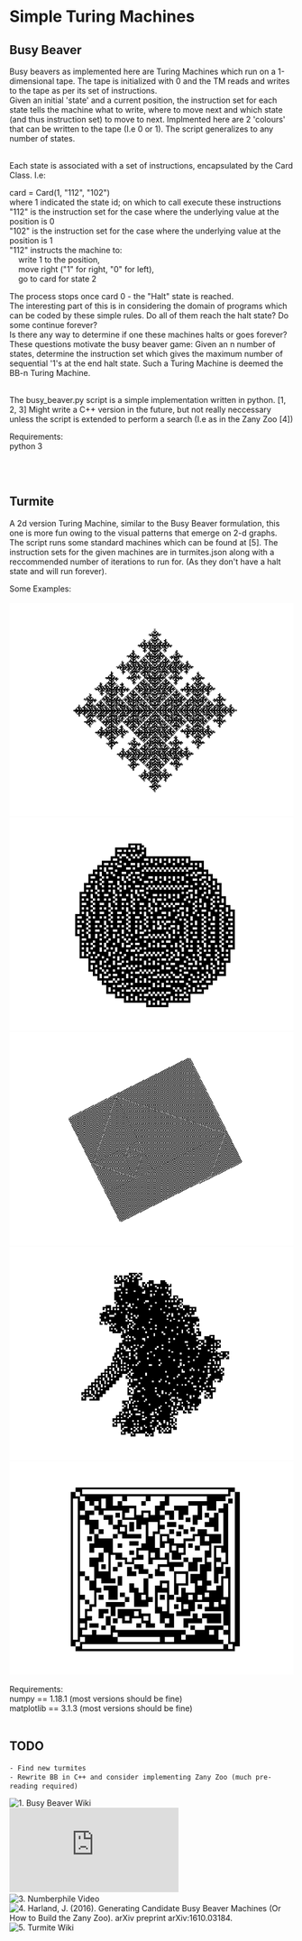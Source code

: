 # Simple Turing Machines

## Busy Beaver
Busy beavers as implemented here are Turing Machines which run on a 1-dimensional tape.
The tape is initialized with 0 and the TM reads and writes to the tape as per its set of instructions.
<br>
Given an initial 'state' and a current position, the instruction set for each state tells the machine 
what to write, where to move next and which state (and thus instruction set) to move to next.
Implmented here are 2 'colours' that can be written to the tape (I.e 0 or 1).
The script generalizes to any number of states.

<br>
Each state is associated with a set of instructions, encapsulated by the Card Class.
I.e:

card = Card(1, "112", "102")  
where 1 indicated the state id; on which to call execute these instructions  
"112" is the instruction set for the case where the underlying value at the position is 0  
"102" is the instruction set for the case where the underlying value at the position is 1  
"112" instructs the machine to:  
&nbsp;&nbsp;&nbsp;	write 1 to the position,   
&nbsp;&nbsp;&nbsp;	move right ("1" for right, "0" for left),  
&nbsp;&nbsp;&nbsp;	go to card for state 2  

The process stops once card 0 - the "Halt" state is reached.   
The interesting part of this is in considering the domain of programs which can be coded 
by these simple rules. Do all of them reach the halt state? Do some continue forever?  
Is there any way to determine if one these machines halts or goes forever?
<br>
These questions motivate the busy beaver game:
Given an n number of states, determine the instruction set which gives the maximum number of sequential '1's at the end halt state.
Such a Turing Machine is deemed the BB-n  Turing Machine.
<br><br>

The busy_beaver.py script is a simple implementation written in python. [1, 2, 3]
Might write a C++ version in the future, but not really neccessary unless the script
is extended to perform a search (I.e as in the Zany Zoo [4])

Requirements:  
python 3 

<br><br>

## Turmite
A 2d version Turing Machine, similar to the Busy Beaver formulation, this one is more fun owing to the visual patterns that emerge on 2-d graphs. 
The script runs some standard machines which can be found at [5].
The instruction sets for the given machines are in turmites.json along with a reccommended number of iterations to run for. (As they don't have a halt state and will run forever).

Some Examples:  
<br>
![snowflake](/examples/snowflake.png)
![spiral](/examples/spiral.png)
![fractal](/examples/fractal.png)
![highway](/examples/highway.png)
![barcode](/examples/barcode.png)


Requirements:  
numpy == 1.18.1 (most versions should be fine)  
matplotlib == 3.1.3 (most versions should be fine)  
<br>

## TODO
	- Find new turmites  
	- Rewrite BB in C++ and consider implementing Zany Zoo (much pre-reading required)  



![1. Busy Beaver Wiki](https://en.wikipedia.org/wiki/Busy_beaver)  
![2. Aaronson, S. The Busy Beaver Frontier.](https://www.scottaaronson.com/papers/bb.pdf)  
![3. Numberphile Video](https://www.youtube.com/watch?v=CE8UhcyJS0I)  
![4. Harland, J. (2016). Generating Candidate Busy Beaver Machines (Or How to Build the Zany Zoo). arXiv preprint arXiv:1610.03184.](https://arxiv.org/abs/1610.03184)  
![5. Turmite Wiki](https://en.wikipedia.org/wiki/Turmite)  

